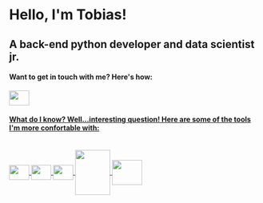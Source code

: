 <head>
<h1 alight="center">Hello, I'm Tobias!</h1>
<h2 alight="center">A back-end python developer and data scientist jr.</h2>
</head>
  
<baody>  
<h4 alight="left">Want to get in touch with me? Here's how:</h4>
<p>
  <a href="https://www.linkedin.com/in/tobias-sirianni/" target="blank"><img align= "center" height="30" width="40" src="https://cdn.jsdelivr.net/gh/devicons/devicon/icons/linkedin/linkedin-original.svg" />
</p>

<h4 alight="left">What do I know? Well...interesting question! Here are some of the tools I'm more confortable with:</h4>
  <div style="display: inline_block"><br>
  <img align= "center" height="30" width="40" src="https://cdn.jsdelivr.net/gh/devicons/devicon/icons/python/python-original.svg" />
  <img align= "center" height="30" width="40" src="https://cdn.jsdelivr.net/gh/devicons/devicon/icons/git/git-original.svg" />
  <img align= "center" height="30" width="40" src="https://cdn.jsdelivr.net/gh/devicons/devicon/icons/vscode/vscode-original.svg" />
  <img align= "center" height="90" width="70" src="https://cdn.jsdelivr.net/gh/devicons/devicon/icons/numpy/numpy-original-wordmark.svg" />
  <img align= "center" height="50" width="60" background-color="white" src="https://cdn.jsdelivr.net/gh/devicons/devicon/icons/pandas/pandas-original-wordmark.svg" />


  </div>
</body>



